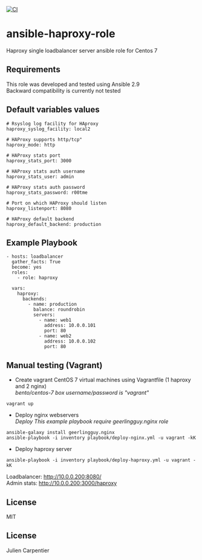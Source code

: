 [![CI](https://travis-ci.org/j-carpentier/ansible-haproxy-role.svg?branch=master)](https://travis-ci.org/github/j-carpentier/ansible-haproxy-role)

ansible-haproxy-role
=========

Haproxy single loadbalancer server ansible role for Centos 7

Requirements
------------

This role was developed and tested using Ansible 2.9  
Backward compatibility is currently not tested

Default variables values
------------------------
```
# Rsyslog log facility for HAproxy
haproxy_syslog_facility: local2

# HAProxy supports http/tcp"
haproxy_mode: http

# HAProxy stats port
haproxy_stats_port: 3000

# HAProxy stats auth username
haproxy_stats_user: admin

# HAProxy stats auth password
haproxy_stats_password: r00tme

# Port on which HAProxy should listen
haproxy_listenport: 8080

# HAProxy default backend
haproxy_default_backend: production
```

Example Playbook
----------------
```
- hosts: loadbalancer
  gather_facts: True
  become: yes
  roles:
    - role: haproxy

  vars:
    haproxy:
      backends:
        - name: production
          balance: roundrobin
          servers:
            - name: web1
              address: 10.0.0.101
              port: 80
            - name: web2
              address: 10.0.0.102
              port: 80
```

Manual testing (Vagrant)
------------------------

- Create vagrant CentOS 7 virtual machines using Vagrantfile (1 haproxy and 2 nginx)  
<em>bento/centos-7 box username/password is "vagrant"</em>
```
vagrant up
```

- Deploy nginx webservers  
<em>Deploy This example playbook require geerlingguy.nginx role</em>  
```
ansible-galaxy install geerlingguy.nginx
ansible-playbook -i inventory playbook/deploy-nginx.yml -u vagrant -kK
```

- Deploy haproxy server  
```
ansible-playbook -i inventory playbook/deploy-haproxy.yml -u vagrant -kK
```

Loadbalancer: http://10.0.0.200:8080/  
Admin stats: http://10.0.0.200:3000/haproxy


License
-------

MIT


License
-------

Julien Carpentier
